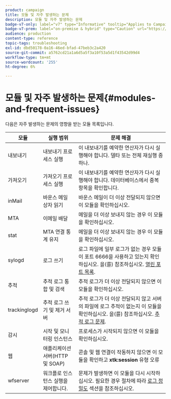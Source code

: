 ```yaml
---
product: campaign
title: 모듈 및 자주 발생하는 문제
description: 모듈 및 자주 발생하는 문제
badge-v7-only: label="v7" type="Informative" tooltip="Applies to Campaign Classic v7 only"
badge-v7-prem: label="on-premise & hybrid" type="Caution" url="https://experienceleague.adobe.com/docs/campaign-classic/using/installing-campaign-classic/architecture-and-hosting-models/hosting-models-lp/hosting-models.html?lang=en" tooltip="Applies to on-premise and hybrid deployments only"
audience: production
content-type: reference
topic-tags: troubleshooting
exl-id: dbd50178-0a16-46ed-bfad-47beb3c2a420
source-git-commit: a5762cd21a1a6d5a5f3a10f53a5d1f43542d99d4
workflow-type: tm+mt
source-wordcount: '255'
ht-degree: 6%

---
```


# 모듈 및 자주 발생하는 문제{#modules-and-frequent-issues}



다음은 자주 발생하는 문제의 영향을 받는 모듈 목록입니다.

<table> 
 <thead> 
  <tr> 
   <th> 모듈 </th> 
   <th> 실행 범위 </th> 
   <th> 문제 해결 </th> 
  </tr> 
 </thead> 
 <tbody> 
  <tr> 
   <td> 내보내기 </td> 
   <td> 내보내기 프로세스 실행<br /> </td> 
   <td> 이 내보내기를 예약한 연산자가 다시 실행해야 합니다. 델타 또는 전체 재실행 중 하나.<br /> </td> 
  </tr> 
  <tr> 
   <td> 가져오기 </td> 
   <td> 가져오기 프로세스 실행<br /> </td> 
   <td> 이 내보내기를 예약한 연산자가 다시 실행해야 합니다. 데이터베이스에서 중복 항목을 확인합니다.<br /> </td> 
  </tr> 
  <tr> 
   <td> inMail </td> 
   <td> 바운스 메일 상자 읽기<br /> </td> 
   <td> 바운스 메일이 더 이상 전달되지 않으면 이 모듈을 확인하십시오.<br /> </td> 
  </tr> 
  <tr> 
   <td> MTA </td> 
   <td> 이메일 배달<br /> </td> 
   <td> 메일을 더 이상 보내지 않는 경우 이 모듈을 확인하십시오.<br /> </td> 
  </tr> 
  <tr> 
   <td> stat </td> 
   <td> MTA 연결 통계 유지<br /> </td> 
   <td> 메일을 더 이상 보내지 않는 경우 이 모듈을 확인하십시오.<br /> </td> 
  </tr> 
  <tr> 
   <td> sylogd </td> 
   <td> 로그 쓰기<br /> </td> 
   <td> 로그 파일에 일부 로그가 없는 경우 모듈이 포트 6666을 사용하고 있는지 확인하십시오. 을(를) 참조하십시오. <a href="../../production/using/general-architecture.md#list-of-open-ports" target="_blank">열린 포트 목록</a>.<br /> </td> 
  </tr> 
  <tr> 
   <td> 추적 </td> 
   <td> 추적 로그 통합 및 검색<br /> </td> 
   <td> 추적 로그가 더 이상 전달되지 않으면 이 모듈을 확인하십시오.<br /> </td> 
  </tr> 
  <tr> 
   <td> trackinglogd </td> 
   <td> 추적 로그 쓰기 및 제거 서버<br /> </td> 
   <td> 추적 로그가 더 이상 전달되지 않고 서버의 파일에 로그 추적이 없는지 이 모듈을 확인하십시오. 을(를) 참조하십시오. <a href="../../production/using/tracking-logs-issues.md" target="_blank">추적 로그 문제</a>.<br /> </td> 
  </tr> 
  <tr> 
   <td> 감시 </td> 
   <td> 시작 및 모니터링 인스턴스<br /> </td> 
   <td> 프로세스가 시작되지 않으면 이 모듈을 확인하십시오.<br /> </td> 
  </tr> 
  <tr> 
   <td> 웹 </td> 
   <td> 애플리케이션 서버(HTTP 및 SOAP)<br /> </td> 
   <td> 콘솔 및 웹 연결이 작동하지 않으면 이 모듈을 확인하고 <strong>xtk:session</strong> 유형 오류<br /> </td> 
  </tr> 
  <tr> 
   <td> wfserver </td> 
   <td> 워크플로 인스턴스 실행을 제어합니다.<br /> </td> 
   <td> 문제가 발생하면 이 모듈을 다시 시작하십시오. 필요한 경우 절차에 따라 <a href="../../production/using/log-precision.md" target="_blank">로그 정밀도</a> 섹션을 참조하십시오.<br /> </td> 
  </tr> 
 </tbody> 
</table>
